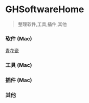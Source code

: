 # GHSoftwareHome
>整理软件,工具,插件,其他

### 软件 (Mac)

[青花瓷](https://www.waitsun.com/charles-4-2-7.html)

### 工具 (Mac)

### 插件 (Mac)

### 其他
